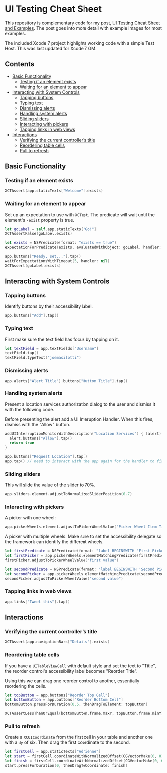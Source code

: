 # UI Testing Cheat Sheet

This repository is complementary code for my post, [UI Testing Cheat Sheet and Examples](http://masilotti.com/ui-testing-cheat-sheet/). The post goes into more detail with example images for most examples.

The included Xcode 7 project highlights working code with a simple Test Host. This was last updated for Xcode 7 GM.

## Contents

- [Basic Functionality](https://github.com/joemasilotti/UI-Testing-Cheat-Sheet#basic-functionality)
  - [Testing if an element exists](https://github.com/joemasilotti/UI-Testing-Cheat-Sheet#testing-if-an-element-exists) 
  - [Waiting for an element to appear](https://github.com/joemasilotti/UI-Testing-Cheat-Sheet#waiting-for-an-element-to-appear) 
- [Interacting with System Controls](https://github.com/joemasilotti/UI-Testing-Cheat-Sheet#interacting-with-system-controls)
  - [Tapping buttons](https://github.com/joemasilotti/UI-Testing-Cheat-Sheet#tapping-buttons) 
  - [Typing text](https://github.com/joemasilotti/UI-Testing-Cheat-Sheet#typing-text) 
  - [Dismissing alerts](https://github.com/joemasilotti/UI-Testing-Cheat-Sheet#dismissing-alerts) 
  - [Handling system alerts](https://github.com/joemasilotti/UI-Testing-Cheat-Sheet#handling-system-alerts) 
  - [Sliding sliders](https://github.com/joemasilotti/UI-Testing-Cheat-Sheet#sliding-sliders) 
  - [Interacting with pickers](https://github.com/joemasilotti/UI-Testing-Cheat-Sheet#interacting-with-pickers) 
  - [Tapping links in web views](https://github.com/joemasilotti/UI-Testing-Cheat-Sheet#tapping-links-in-web-views) 
- [Interactions](https://github.com/joemasilotti/UI-Testing-Cheat-Sheet#interactions)
  - [Verifying the current controller's title](https://github.com/joemasilotti/UI-Testing-Cheat-Sheet#verifying-the-current-controllers-title) 
  - [Reordering table cells](https://github.com/joemasilotti/UI-Testing-Cheat-Sheet#reordering-table-cells) 
  - [Pull to refresh](https://github.com/joemasilotti/UI-Testing-Cheat-Sheet#pull-to-refresh) 

## Basic Functionality

### Testing if an element exists

````swift
XCTAssert(app.staticTexts["Welcome"].exists)
````

### Waiting for an element to appear
Set up an expectation to use with `XCTest`. The predicate will wait until the element's `-exist` property is true.

````swift
let goLabel = self.app.staticTexts["Go!"]
XCTAssertFalse(goLabel.exists)

let exists = NSPredicate(format: "exists == true")
expectationForPredicate(exists, evaluatedWithObject: goLabel, handler: nil)

app.buttons["Ready, set..."].tap()
waitForExpectationsWithTimeout(5, handler: nil)
XCTAssert(goLabel.exists)
````

## Interacting with System Controls

### Tapping buttons
Identify buttons by their accessibility label.

````swift
app.buttons["Add"].tap()
````

### Typing text
First make sure the text field has focus by tapping on it.

````swift
let textField = app.textFields["Username"]
textField.tap()
textField.typeText("joemasilotti")
````

### Dismissing alerts
````swift
app.alerts["Alert Title"].buttons["Button Title"].tap()
````

### Handling system alerts
Present a location services authorization dialog to the user and dismiss it with the following code.

Before presenting the alert add a UI Interuption Handler. When this fires, dismiss with the "Allow" button.

````swift
addUIInterruptionMonitorWithDescription("Location Services") { (alert) -> Bool in
  alert.buttons["Allow"].tap()
  return true
}

app.buttons["Request Location"].tap()
app.tap() // need to interact with the app again for the handler to fire
````

### Sliding sliders
This will slide the value of the slider to 70%.

````swift
app.sliders.element.adjustToNormalizedSliderPosition(0.7)
````

### Interacting with pickers
A picker with one wheel:

````swift
app.pickerWheels.element.adjustToPickerWheelValue("Picker Wheel Item Title")
````

A picker with multiple wheels. Make sure to set the accessibility delegate so the framework can identify the different wheels.

````swift
let firstPredicate = NSPredicate(format: "label BEGINSWITH 'First Picker'")
let firstPicker = app.pickerWheels.elementMatchingPredicate(firstPredicate)
firstPicker.adjustToPickerWheelValue("first value")

let secondPredicate = NSPredicate(format: "label BEGINSWITH 'Second Picker'")
let secondPicker = app.pickerWheels.elementMatchingPredicate(secondPredicate)
secondPicker.adjustToPickerWheelValue("second value")

````

### Tapping links in web views
````swift
app.links["Tweet this"].tap()
````

## Interactions

### Verifying the current controller's title
````swift
XCTAssert(app.navigationBars["Details"].exists)
````

### Reordering table cells
If you have a `UITableViewCell` with default style and set the text to "Title", the reorder control's accessibility label becomes "Reorder Title".

Using this we can drag one reorder control to another, essentially reordering the cells.

````swift
let topButton = app.buttons["Reorder Top Cell"]
let bottomButton = app.buttons["Reorder Bottom Cell"]
bottomButton.pressForDuration(0.5, thenDragToElement: topButton)

XCTAssertLessThanOrEqual(bottomButton.frame.maxY, topButton.frame.minY)
````

### Pull to refresh

Create a `XCUICoordinate` from the first cell in your table and another one with a `dy` of six. Then drag the first coordinate to the second.

````swift
let firstCell = app.staticTexts["Adrienne"]
let start = firstCell.coordinateWithNormalizedOffset(CGVectorMake(0, 0))
let finish = firstCell.coordinateWithNormalizedOffset(CGVectorMake(0, 6))
start.pressForDuration(0, thenDragToCoordinate: finish)
````
